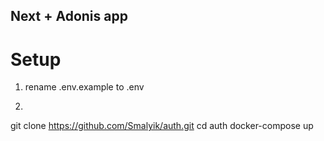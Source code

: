 ## Next + Adonis app

# Setup
1. rename .env.example to .env
2. ```bash
git clone https://github.com/Smalyik/auth.git
cd auth
docker-compose up
```
